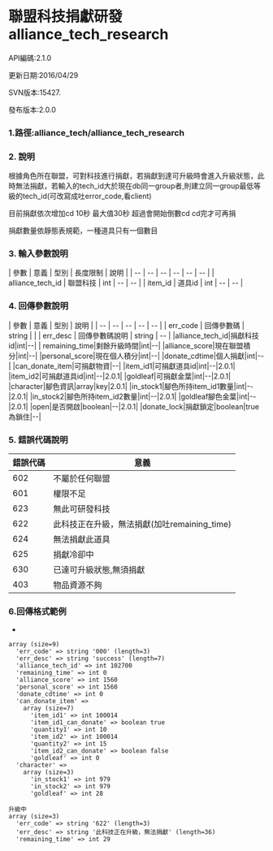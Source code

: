 # 聯盟科技捐獻研發 alliance_tech_research

API編碼:2.1.0

> 


更新日期:2016/04/29

> 

SVN版本:15427.

> 

發布版本:2.0.0
### 1.路徑:alliance_tech/alliance_tech_research

### 2. 說明

根據角色所在聯盟，可對科技進行捐獻，若捐獻到達可升級時會進入升級狀態，此時無法捐獻，若輸入的tech_id大於現在db同一group者,則建立同一group最低等級的tech_id(可改寫成吐error_code,看client)

目前捐獻依次增加cd 10秒 最大值30秒 超過會開始倒數cd cd完才可再捐
> 


捐獻數量依靜態表規範，一種道具只有一個數目
### 3. 輸入參數說明


| 參數 | 意義 | 型別 | 長度限制 | 說明 |
| -- | -- | -- | -- | -- | -- |
| alliance_tech_id | 聯盟科技 | int | -- | -- |
| item_id | 道具id | int | -- | -- |

### 4. 回傳參數說明
| 參數 | 意義 | 型別 | 說明 |
| -- | -- | -- | -- | -- |
| err_code | 回傳參數碼 | string |  |
| err_desc | 回傳參數碼說明 | string | -- |
|alliance_tech_id|捐獻科技id|int|--|
| remaining_time|剩餘升級時間|int|--|
|alliance_score|現在聯盟積分|int|--|
|personal_score|現在個人積分|int|--|
|donate_cdtime|個人捐獻|int|--|
|can_donate_item|可捐獻物資|--|
|item_id1|可捐獻道具id|int|--|2.0.1|
|item_id2|可捐獻道具id|int|--|2.0.1|
|goldleaf|可捐獻金葉|int|--|2.0.1|
|character|腳色資訊|array|key|2.0.1|
|in_stock1|腳色所持item_id1數量|int|--|2.0.1|
|in_stock2|腳色所持item_id2數量|int|--|2.0.1|
|goldleaf腳色金葉|int|--|2.0.1|
|open|是否開啟|boolean|--|2.0.1|
|donate_lock|捐獻鎖定|boolean|true為鎖住|--|

### 5. 錯誤代碼說明
|錯誤代碼|意義|
|--|--|
|602|不屬於任何聯盟|
|601|權限不足|
|623|無此可研發科技|
|622|此科技正在升級，無法捐獻(加吐remaining_time)|
|624|無法捐獻此道具|
|625|捐獻冷卻中|
|630|已達可升級狀態,無須捐獻|
|403|物品資源不夠|

### 6.回傳格式範例

*

```
array (size=9)
  'err_code' => string '000' (length=3)
  'err_desc' => string 'success' (length=7)
  'alliance_tech_id' => int 102700
  'remaining_time' => int 0
  'alliance_score' => int 1560
  'personal_score' => int 1560
  'donate_cdtime' => int 0
  'can_donate_item' => 
    array (size=7)
      'item_id1' => int 100014
      'item_id1_can_donate' => boolean true
      'quantity1' => int 10
      'item_id2' => int 100014
      'quantity2' => int 15
      'item_id2_can_donate' => boolean false
      'goldleaf' => int 0
  'character' => 
    array (size=3)
      'in_stock1' => int 979
      'in_stock2' => int 979
      'goldleaf' => int 28
  
升級中
array (size=3)
  'err_code' => string '622' (length=3)
  'err_desc' => string '此科技正在升級，無法捐獻' (length=36)
  'remaining_time' => int 29
```
